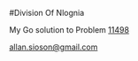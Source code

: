 #Division Of Nlognia

My Go solution to Problem [11498](https://onlinejudge.org/external/114/11498.pdf)

allan.sioson@gmail.com
